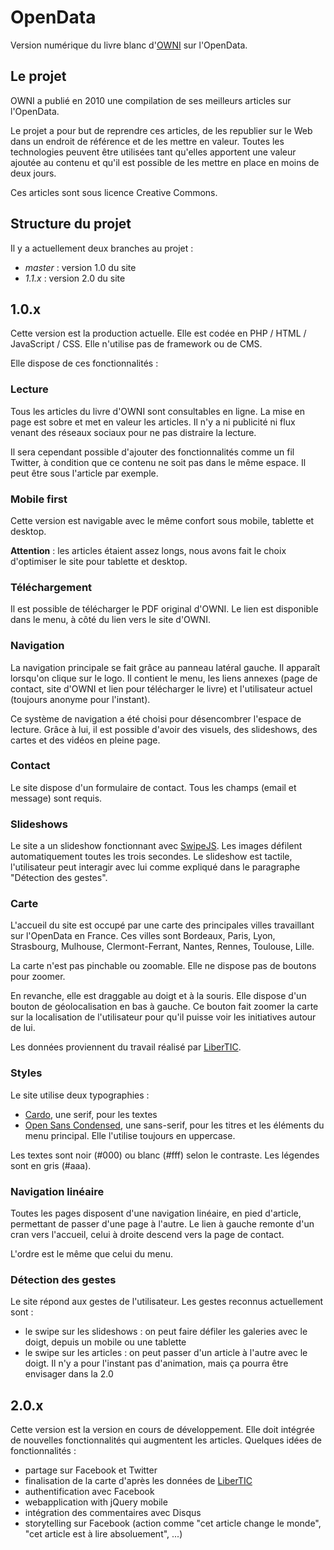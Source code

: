 # OpenData

Version numérique du livre blanc d'[OWNI](http://www.owni.fr) sur l'OpenData.

## Le projet

OWNI a publié en 2010 une compilation de ses meilleurs articles sur l'OpenData.

Le projet a pour but de reprendre ces articles, de les republier sur le Web dans un endroit de référence et de les mettre en valeur. Toutes les technologies peuvent être utilisées tant qu'elles apportent une valeur ajoutée au contenu et qu'il est possible de les mettre en place en moins de deux jours.

Ces articles sont sous licence Creative Commons.

## Structure du projet

Il y a actuellement deux branches au projet :

- *master* : version 1.0 du site
- *1.1.x* : version 2.0 du site

## 1.0.x

Cette version est la production actuelle. Elle est codée en PHP / HTML / JavaScript / CSS. Elle n'utilise pas de framework ou de CMS.

Elle dispose de ces fonctionnalités :

### Lecture

Tous les articles du livre d'OWNI sont consultables en ligne. La mise en page est sobre et met en valeur les articles. Il n'y a ni publicité ni flux venant des réseaux sociaux pour ne pas distraire la lecture.

Il sera cependant possible d'ajouter des fonctionnalités comme un fil Twitter, à condition que ce contenu ne soit pas dans le même espace. Il peut être sous l'article par exemple.

### Mobile first

Cette version est navigable avec le même confort sous mobile, tablette et desktop.

**Attention** : les articles étaient assez longs, nous avons fait le choix d'optimiser le site pour tablette et desktop.

### Téléchargement

Il est possible de télécharger le PDF original d'OWNI. Le lien est disponible dans le menu, à côté du lien vers le site d'OWNI.

### Navigation

La navigation principale se fait grâce au panneau latéral gauche. Il apparaît lorsqu'on clique sur le logo. Il contient le menu, les liens annexes (page de contact, site d'OWNI et lien pour télécharger le livre) et l'utilisateur actuel (toujours anonyme pour l'instant).

Ce système de navigation a été choisi pour désencombrer l'espace de lecture. Grâce à lui, il est possible d'avoir des visuels, des slideshows, des cartes et des vidéos en pleine page.

### Contact

Le site dispose d'un formulaire de contact. Tous les champs (email et message) sont requis.

### Slideshows

Le site a un slideshow fonctionnant avec [SwipeJS](http://swipejs.com/). Les images défilent automatiquement toutes les trois secondes. Le slideshow est tactile, l'utilisateur peut interagir avec lui comme expliqué dans le paragraphe "Détection des gestes".

### Carte

L'accueil du site est occupé par une carte des principales villes travaillant sur l'OpenData en France. Ces villes sont Bordeaux, Paris, Lyon, Strasbourg, Mulhouse, Clermont-Ferrant, Nantes, Rennes, Toulouse, Lille.

La carte n'est pas pinchable ou zoomable. Elle ne dispose pas de boutons pour zoomer.

En revanche, elle est draggable au doigt et à la souris. Elle dispose d'un bouton de géolocalisation en bas à gauche. Ce bouton fait zoomer la carte sur la localisation de l'utilisateur pour qu'il puisse voir les initiatives autour de lui.

Les données proviennent du travail réalisé par [LiberTIC](http://www.opendata-map.org/map).

### Styles

Le site utilise deux typographies :

- [Cardo](http://www.google.com/fonts/specimen/Cardo), une serif, pour les textes
- [Open Sans Condensed](http://www.google.com/fonts/specimen/Open+Sans+Condensed), une sans-serif, pour les titres et les éléments du menu principal. Elle l'utilise toujours en uppercase.

Les textes sont noir (#000) ou blanc (#fff) selon le contraste. Les légendes sont en gris (#aaa).

### Navigation linéaire

Toutes les pages disposent d'une navigation linéaire, en pied d'article, permettant de passer d'une page à l'autre. Le lien à gauche remonte d'un cran vers l'accueil, celui à droite descend vers la page de contact.

L'ordre est le même que celui du menu.

### Détection des gestes

Le site répond aux gestes de l'utilisateur. Les gestes reconnus actuellement sont : 

- le swipe sur les slideshows : on peut faire défiler les galeries avec le doigt, depuis un mobile ou une tablette
- le swipe sur les articles : on peut passer d'un article à l'autre avec le doigt. Il n'y a pour l'instant pas d'animation, mais ça pourra être envisager dans la 2.0

## 2.0.x

Cette version est la version en cours de développement. Elle doit intégrée de nouvelles fonctionnalités qui augmentent les articles. Quelques idées de fonctionnalités :

- partage sur Facebook et Twitter
- finalisation de la carte d'après les données de [LiberTIC](http://www.opendata-map.org/map)
- authentification avec Facebook
- webapplication with jQuery mobile
- intégration des commentaires avec Disqus
- storytelling sur Facebook (action comme "cet article change le monde", "cet article est à lire absoluement", ...)